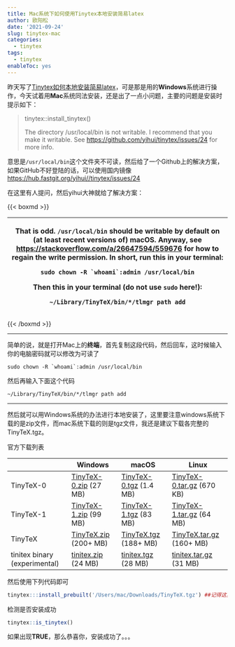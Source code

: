```yaml
---
title: Mac系统下如何使用Tinytex本地安装简易latex
author: 欧阳松
date: '2021-09-24'
slug: tinytex-mac
categories:
  - tinytex
tags:
  - tinytex
enableToc: yes
---
```


昨天写了[Tinytex如何本地安装简易latex](/zh/course/tinytex/)，可是那是用的**Windows**系统进行操作，今天试着用**Mac**系统同法安装，还是出了一点小问题，主要的问题是安装时提示如下：

> tinytex::install_tinytex()
>
> The directory /usr/local/bin is not writable. I recommend that you make it writable. See <https://github.com/yihui/tinytex/issues/24> for more info.

意思是`/usr/local/bin`这个文件夹不可读，然后给了一个Github上的解决方案，如果GitHub不好登陆的话，可以使用国内镜像<https://hub.fastgit.org/yihui//tinytex/issues/24>

在这里有人提问，然后yihui大神就给了解决方案：

{{< boxmd >}}
<table><thead><tr class="header"><th><p>That is odd. <code>/usr/local/bin</code> should be writable by default on (at least recent versions of) macOS. Anyway, see <a href="https://stackoverflow.com/a/26647594/559676">https://stackoverflow.com/a/26647594/559676</a> for how to regain the write permission. In short, run this in your terminal:</p><pre><code>sudo chown -R `whoami`:admin /usr/local/bin</code></pre><p>Then this in your terminal (<strong>do not</strong> use <code>sudo</code> here!):</p><pre><code>~/Library/TinyTeX/bin/*/tlmgr path add</code></pre></th></tr></thead><tbody></tbody></table>
{{< /boxmd >}}

------------------------------------------------------------------------

简单的说，就是打开Mac上的**终端**，首先复制这段代码，然后回车，这时候输入你的电脑密码就可以修改为可读了

```
sudo chown -R `whoami`:admin /usr/local/bin
```

然后再输入下面这个代码

```
~/Library/TinyTeX/bin/*/tlmgr path add
```
---

然后就可以用Windows系统的办法进行本地安装了，这里要注意windows系统下载的是zip文件，而mac系统下载的则是tgz文件，我还是建议下载各完整的TinyTeX.tgz。

官方下载列表

|                               | **Windows**                                                      | **macOS**                                                         | **Linux**                                                               |
|-------------------------------|------------------------------------------------------------------|-------------------------------------------------------------------|-------------------------------------------------------------------------|
| TinyTeX-0                     | [TinyTeX-0.zip](https://yihui.org/tinytex/TinyTeX-0.zip) (27 MB) | [TinyTeX-0.tgz](https://yihui.org/tinytex/TinyTeX-0.tgz) (1.4 MB) | [TinyTeX-0.tar.gz](https://yihui.org/tinytex/TinyTeX-0.tar.gz) (670 KB) |
| TinyTeX-1                     | [TinyTeX-1.zip](https://yihui.org/tinytex/TinyTeX-1.zip) (99 MB) | [TinyTeX-1.tgz](https://yihui.org/tinytex/TinyTeX-1.tgz) (83 MB)  | [TinyTeX-1.tar.gz](https://yihui.org/tinytex/TinyTeX-1.tar.gz) (64 MB)  |
| TinyTeX                       | [TinyTeX.zip](https://yihui.org/tinytex/TinyTeX.zip) (200+ MB)   | [TinyTeX.tgz](https://yihui.org/tinytex/TinyTeX.tgz) (188+ MB)    | [TinyTeX.tar.gz](https://yihui.org/tinytex/TinyTeX.tar.gz) (160+ MB)    |
| tinitex binary (experimental) | [tinitex.zip](https://yihui.org/tinytex/tinitex.zip) (24 MB)     | [tinitex.tgz](https://yihui.org/tinytex/tinitex.tgz) (28 MB)      | [tinitex.tar.gz](https://yihui.org/tinytex/tinitex.tar.gz) (31 MB)      |


然后使用下列代码即可

``` r
tinytex:::install_prebuilt('/Users/mac/Downloads/TinyTeX.tgz') ##记得这里是三个:
```

检测是否安装成功

``` r
tinytex::is_tinytex()
```

如果出现**TRUE**，那么恭喜你，安装成功了。。。
